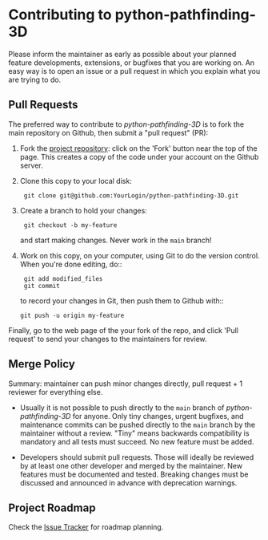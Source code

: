 # Contributing to **python-pathfinding-3D**

Please inform the maintainer as early as possible about your planned
feature developments, extensions, or bugfixes that you are working on.
An easy way is to open an issue or a pull request in which you explain
what you are trying to do.

## Pull Requests

The preferred way to contribute to *python-pathfinding-3D* is to fork the main repository on Github, then submit a "pull request"
(PR):

1. Fork the [project repository](https://github.com/harisankar95/python-pathfinding-3D):
   click on the 'Fork' button near the top of the page. This creates a copy of
   the code under your account on the Github server.

2. Clone this copy to your local disk:

        git clone git@github.com:YourLogin/python-pathfinding-3D.git

3. Create a branch to hold your changes:

        git checkout -b my-feature

    and start making changes. Never work in the ``main`` branch!

4. Work on this copy, on your computer, using Git to do the version
   control. When you're done editing, do::

        git add modified_files
        git commit

    to record your changes in Git, then push them to Github with::

       git push -u origin my-feature

Finally, go to the web page of the your fork of the repo,
and click 'Pull request' to send your changes to the maintainers for review.

## Merge Policy

Summary: maintainer can push minor changes directly, pull request + 1 reviewer for everything else.

* Usually it is not possible to push directly to the `main` branch of *python-pathfinding-3D* for anyone. Only tiny changes, urgent bugfixes, and maintenance commits can be pushed directly to the `main` branch by the maintainer without a review. "Tiny" means backwards compatibility is mandatory and all tests must succeed. No new feature must be added.

* Developers should submit pull requests. Those will ideally be reviewed by at least one other developer and merged by the maintainer. New features must be documented and tested. Breaking changes must be discussed and announced in advance with deprecation warnings.

## Project Roadmap

Check the [Issue Tracker](https://github.com/harisankar95/python-pathfinding-3D/issues) for roadmap planning.
